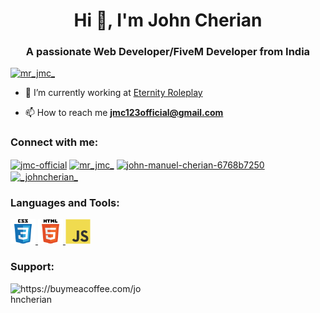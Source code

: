 <h1 align="center">Hi 👋, I'm John Cherian</h1>
<h3 align="center">A passionate Web Developer/FiveM Developer from India</h3>

<p align="left"> <a href="https://twitter.com/mr_jmc_" target="blank"><img src="https://img.shields.io/twitter/follow/mr_jmc_?logo=twitter&style=for-the-badge" alt="mr_jmc_" /></a> </p>

- 🔭 I’m currently working at [Eternity Roleplay](https://discord.gg/eternity-roleplay-927964584575389727)

- 📫 How to reach me **jmc123official@gmail.com**

<h3 align="left">Connect with me:</h3>
<p align="left">
<a href="https://codepen.io/jmc-official" target="blank"><img align="center" src="https://raw.githubusercontent.com/rahuldkjain/github-profile-readme-generator/master/src/images/icons/Social/codepen.svg" alt="jmc-official" height="30" width="40" /></a>
<a href="https://twitter.com/mr_jmc_" target="blank"><img align="center" src="https://raw.githubusercontent.com/rahuldkjain/github-profile-readme-generator/master/src/images/icons/Social/twitter.svg" alt="mr_jmc_" height="30" width="40" /></a>
<a href="https://linkedin.com/in/john-manuel-cherian-6768b7250" target="blank"><img align="center" src="https://raw.githubusercontent.com/rahuldkjain/github-profile-readme-generator/master/src/images/icons/Social/linked-in-alt.svg" alt="john-manuel-cherian-6768b7250" height="30" width="40" /></a>
<a href="https://instagram.com/_johncherian_" target="blank"><img align="center" src="https://raw.githubusercontent.com/rahuldkjain/github-profile-readme-generator/master/src/images/icons/Social/instagram.svg" alt="_johncherian_" height="30" width="40" /></a>
</p>

<h3 align="left">Languages and Tools:</h3>
<p align="left"> <a href="https://www.w3schools.com/css/" target="_blank" rel="noreferrer"> <img src="https://raw.githubusercontent.com/devicons/devicon/master/icons/css3/css3-original-wordmark.svg" alt="css3" width="40" height="40"/> </a> <a href="https://www.w3.org/html/" target="_blank" rel="noreferrer"> <img src="https://raw.githubusercontent.com/devicons/devicon/master/icons/html5/html5-original-wordmark.svg" alt="html5" width="40" height="40"/> </a> <a href="https://developer.mozilla.org/en-US/docs/Web/JavaScript" target="_blank" rel="noreferrer"> <img src="https://raw.githubusercontent.com/devicons/devicon/master/icons/javascript/javascript-original.svg" alt="javascript" width="40" height="40"/> </a> </p>

<h3 align="left">Support:</h3>
<p><a href="https://www.buymeacoffee.com/https://buymeacoffee.com/johncherian"> <img align="left" src="https://cdn.buymeacoffee.com/buttons/v2/default-yellow.png" height="50" width="210" alt="https://buymeacoffee.com/johncherian" /></a></p><br><br>
